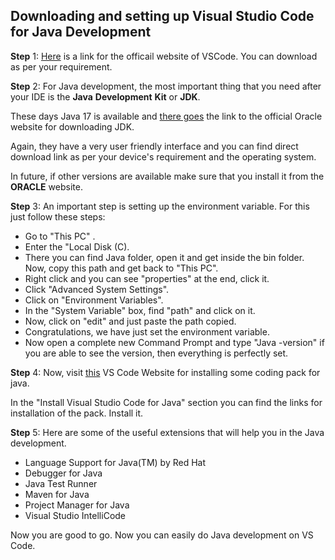 ## Downloading and setting up Visual Studio Code for Java Development

**Step** 1: [Here](https://code.visualstudio.com/) is a link for the officail website of VSCode. You can download as per your requirement.

**Step** 2: For Java development, the most important thing that you need after your IDE is the **Java** **Development** **Kit** or **JDK**. 

These days Java 17 is available and [there goes](https://www.oracle.com/java/technologies/downloads/ ) the link to the official Oracle website for downloading JDK.

Again, they have a very user friendly interface and you can find direct download link as per your device's requirement and the operating system. 

In future, if other versions are available make sure that you install it from the **ORACLE** website.

**Step** 3: An important step is setting up the environment variable. For this just follow these steps:
- Go to "This PC" .
- Enter the "Local Disk (C).
- There you can find Java folder, open it and get inside the bin folder. Now, copy this path and get back to "This PC".
- Right click and you can see "properties" at the end, click it.
- Click "Advanced System Settings".
- Click on "Environment Variables".
- In the "System Variable" box, find "path" and click on it.
- Now, click on "edit" and just paste the path copied.
- Congratulations, we have just set the environment variable. 
- Now open a complete new Command Prompt and type "Java -version" if you are able to see the version, then everything is perfectly set. 

**Step** 4: Now, visit [this](https://code.visualstudio.com/docs/languages/java) VS Code Website for installing some coding pack for java. 

In the "Install Visual Studio Code for Java" section you can find the links for installation of the pack. Install it. 

**Step** 5: Here are some of the useful extensions that will help you in the Java development.

- Language Support for Java(TM) by Red Hat
- Debugger for Java
- Java Test Runner
- Maven for Java
- Project Manager for Java
- Visual Studio IntelliCode

Now you are good to go. Now you can easily do Java development on VS Code.